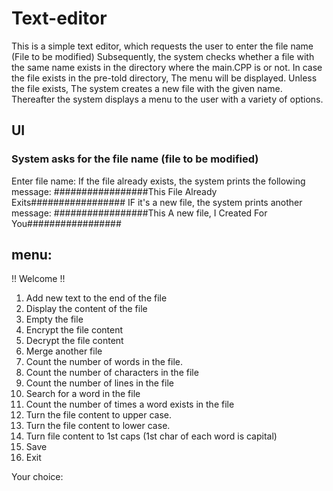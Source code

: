 # Text-editor
This is a simple text editor, which requests the user to enter the file name (File to be modified) Subsequently, the system checks whether a file with the same name exists in the directory where the main.CPP is or not. In case the file exists in the pre-told directory, The menu will be displayed. Unless the file exists, The system creates a new file with the given name. Thereafter the system displays a menu to the user with a variety of options.
## UI
### System asks for the file name (file to be modified)
Enter file name:
If the file already exists, the system prints the following message:
#################This File Already Exits#################
IF it's a new file, the system prints another message:
#################This A new file, I Created For You#################
## menu:
!! Welcome !!
1. Add new text to the end of the file
2. Display the content of the file
3. Empty the file
4. Encrypt the file content
5. Decrypt the file content
6. Merge another file
7. Count the number of words in the file.
8. Count the number of characters in the file
9. Count the number of lines in the file
10. Search for a word in the file
11. Count the number of times a word exists in the file
12. Turn the file content to upper case.
13. Turn the file content to lower case.
14. Turn file content to 1st caps (1st char of each word is capital)
15. Save
16. Exit

Your choice:

